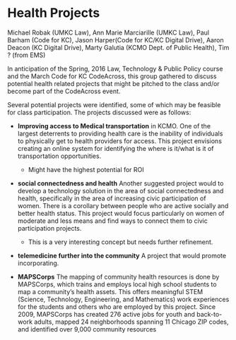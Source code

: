 # Health Projects


Michael Robak (UMKC Law), Ann Marie Marciarille (UMKC Law), Paul Barham (Code for KC), Jason Harper(Code for KC/KC Digital Drive), Aaron Deacon (KC Digital Drive), Marty Galutia (KCMO Dept. of Public Health), Tim  ? (from EMS)

In anticipation of the Spring, 2016 Law, Technology & Public Policy course and the March Code for KC CodeAcross, this group gathered to discuss potential health related projects that might be pitched to the class and/or become part of the CodeAcross event.

Several potential projects were identified, some of which may be feasible for class participation.  The projects discussed were as follows:


* **Improving access to Medical transportation** in KCMO.  One of the largest deterrents to providing health care is the inability of individuals to physically get to health providers for access.  This project envisions creating an online system for identifying the where is it/what is it of transportation opportunities. 

    *  Might have the  highest potential for ROI

* **social connectedness and health** Another suggested project would to develop a technology solution in the area of social connectedness and health, specifically in the area of increasing civic participation of women.  There is a corollary between people who are active socially and better health status.  This project would focus particularly on women of moderate and less means and find ways to connect them to civic participation projects.

    *  This is a very interesting concept but needs further refinement.

*  **telemedicine further into the community** A project that would promote incorporating.  
    
* **MAPSCorps** The mapping of community health resources is done by MAPSCorps, which trains and employs local high school students to map a community’s health assets. This offers meaningful STEM (Science, Technology, Engineering, and Mathematics) work experiences for the students and others who are employed by this project. Since 2009, MAPSCorps has created 276 active jobs for youth and back-to-work adults, mapped 24 neighborhoods spanning 11 Chicago ZIP codes, and identified over 9,000 community resources
